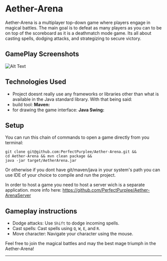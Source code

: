 # Aether-Arena

Aether-Arena is a multiplayer top-down game where players engage in magical battles. The main goal is to defeat as many players as you can to be on top of the scoreboard as it is a deathmatch mode game. Its all about casting spells, dodging attacks, and strategizing to secure victory.

## GamePlay Screenshots

![Alt Text](https://raw.githubusercontent.com/PerfectPurplee/Aether-Arena/previewGif.gif)

## Technologies Used
- Project doesnt really use any frameworks or libraries other than what is available in the Java standard library.
  With that being said:
- build tool: **Maven:** 
- for drawing the game interface: **Java Swing:**

## Setup
You can run this chain of commands to open a game directly from you terminal:
```
git clone git@github.com:PerfectPurplee/Aether-Arena.git && 
cd Aether-Arena && mvn clean package && 
java -jar target/AetherArena.jar

```
Or otherwise if you dont have git/maven/java in your system's path you can use IDE of your choice to compile and run the project.

In order to host a game you need to host a server wich is a separate application. more info here: https://github.com/PerfectPurplee/Aether-ArenaServer

## Gameplay instructions

- Dodge attacks: Use `Shift` to dodge incoming spells.
- Cast spells: Cast spells using `Q`, `W`, `E`, and `R`.
- Move character: Navigate your character using the mouse.

Feel free to join the magical battles and may the best mage triumph in the Aether-Arena!

---
